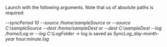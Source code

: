 Launch with the following arguments. Note that us of absolute paths is required:

*--syncPeriod 10*
*--source /home/sampleSource* or *--source C:\\sampleSource*
*--dest /home/sampleDest* or *--dest C:\\sampleDest*
*--log /home/Log* or *--log C:\\LogFolder* &rarr; log is saved as *SyncLog_day-month-year hour:minute.log*